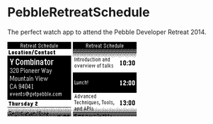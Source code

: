 PebbleRetreatSchedule
=====================

The perfect watch app to attend the Pebble Developer Retreat 2014.

![](1.png)&nbsp;![](2.png)

